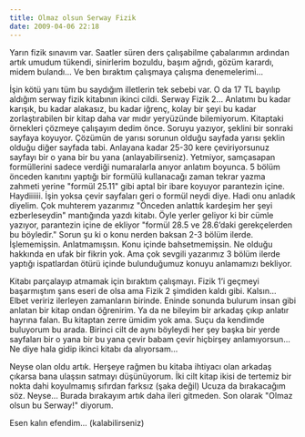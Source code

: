 ```yaml
---
title: Olmaz olsun Serway Fizik
date: 2009-04-06 22:18
---
```


Yarın fizik sınavım var. Saatler süren ders çalışabilme çabalarımın ardından artık umudum tükendi, sinirlerim bozuldu, başım ağrıdı, gözüm karardı, midem bulandı... Ve ben bıraktım çalışmaya çalışma denemelerimi...

<!--more-->
İşin kötü yanı tüm bu saydığım illetlerin tek sebebi var. O da 17 TL bayılıp aldığım serway fizik kitabının ikinci cildi. Serway Fizik 2... Anlatımı bu kadar karışık, bu kadar alakasız, bu kadar iğrenç, kolay bir şeyi bu kadar zorlaştırabilen bir kitap daha var mıdır yeryüzünde bilemiyorum. Kitaptaki örnekleri çözmeye çalışayım dedim önce. Soruyu yazıyor, şeklini bir sonraki sayfaya koyuyor. Çözümün de yarısı sorunun olduğu sayfada yarısı şeklin olduğu diğer sayfada tabi. Anlayana kadar 25-30 kere çeviriyorsunuz sayfayı bir o yana bir bu yana (anlayabilirseniz). Yetmiyor, samçasapan formüllerini sadece verdiği numaralarla anıyor anlatım boyunca. 5 bölüm önceden kanıtını yaptığı bir formülü kullanacağı zaman tekrar yazma zahmeti yerine "formül 25.11" gibi aptal bir ibare koyuyor parantezin içine. Haydiiiiii. İşin yoksa çevir sayfaları geri o formül neydi diye. Hadi onu anladık diyelim. Çok muhterem yazarımız "Önceden anlattık kardeşim her şeyi ezberleseydin" mantığında yazdı kitabı. Öyle yerler geliyor ki bir cümle yazıyor, parantezin içine de ekliyor "formül 28.5 ve 28.6’daki gerekçelerden bu böyledir." Sorun şu ki o konu nerden baksan 2-3 bölüm ilerde. İşlememişsin. Anlatmamışsın. Konu içinde bahsetmemişsin. Ne olduğu hakkında en ufak bir fikrin yok. Ama çok sevgili yazarımız 3 bölüm ilerde yaptığı ispatlardan ötürü içinde bulunduğumuz konuyu anlamamızı bekliyor.

Kitabı parçalayıp atmamak için bıraktım çalışmayı. Fizik 1’i geçmeyi başarmıştım şans eseri de olsa ama Fizik 2 şimdiden kaldı gibi. Kalsın... Elbet veririz ilerleyen zamanların birinde. Eninde sonunda bulurum insan gibi anlatan bir kitap ondan öğrenirim. Ya da ne bileyim bir arkadaş çıkıp anlatır hayrına falan. Bu kitaptan zerre ümidim yok ama. Suçu da kendimde buluyorum bu arada. Birinci cilt de aynı böyleydi her şey başka bir yerde sayfaları bir o yana bir bu yana çevir babam çevir hiçbirşey anlamıyorsun... Ne diye hala gidip ikinci kitabı da alıyorsam...

Neyse olan oldu artık. Herşeye rağmen bu kitaba ihtiyacı olan arkadaş çıkarsa bana ulaşsın satmayı düşünüyorum. İki cilt kitap ikisi de tertemiz bir nokta dahi koyulmamış sıfırdan farksız (şaka değil) Ucuza da bırakacağım söz. Neyse... Burada bırakayım artık daha ileri gitmeden. Son olarak "Olmaz olsun bu Serway!" diyorum.

Esen kalın efendim... (kalabilirseniz)
